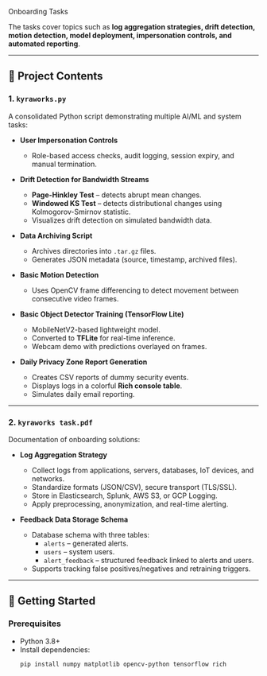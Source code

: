 Onboarding Tasks

The tasks cover topics such as **log aggregation strategies, drift detection, motion detection, model deployment, impersonation controls, and automated reporting**.  

---

## 📂 Project Contents

### 1. `kyraworks.py`
A consolidated Python script demonstrating multiple AI/ML and system tasks:

- **User Impersonation Controls**  
  - Role-based access checks, audit logging, session expiry, and manual termination.

- **Drift Detection for Bandwidth Streams**  
  - **Page-Hinkley Test** – detects abrupt mean changes.  
  - **Windowed KS Test** – detects distributional changes using Kolmogorov-Smirnov statistic.  
  - Visualizes drift detection on simulated bandwidth data.

- **Data Archiving Script**  
  - Archives directories into `.tar.gz` files.  
  - Generates JSON metadata (source, timestamp, archived files).

- **Basic Motion Detection**  
  - Uses OpenCV frame differencing to detect movement between consecutive video frames.

- **Basic Object Detector Training (TensorFlow Lite)**  
  - MobileNetV2-based lightweight model.  
  - Converted to **TFLite** for real-time inference.  
  - Webcam demo with predictions overlayed on frames.

- **Daily Privacy Zone Report Generation**  
  - Creates CSV reports of dummy security events.  
  - Displays logs in a colorful **Rich console table**.  
  - Simulates daily email reporting.

---

### 2. `kyraworks task.pdf`
Documentation of onboarding solutions:

- **Log Aggregation Strategy**  
  - Collect logs from applications, servers, databases, IoT devices, and networks.  
  - Standardize formats (JSON/CSV), secure transport (TLS/SSL).  
  - Store in Elasticsearch, Splunk, AWS S3, or GCP Logging.  
  - Apply preprocessing, anonymization, and real-time alerting.

- **Feedback Data Storage Schema**  
  - Database schema with three tables:  
    - `alerts` – generated alerts.  
    - `users` – system users.  
    - `alert_feedback` – structured feedback linked to alerts and users.  
  - Supports tracking false positives/negatives and retraining triggers.

---

## 🚀 Getting Started

### Prerequisites
- Python 3.8+  
- Install dependencies:
  ```bash
  pip install numpy matplotlib opencv-python tensorflow rich
